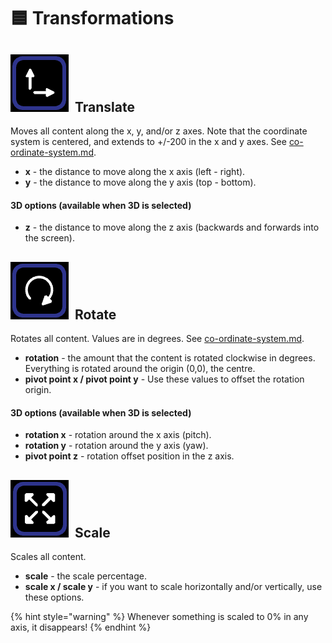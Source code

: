 # 🟦 Transformations

## <img src="../.gitbook/assets/image (1).png" alt="" data-size="line">  Translate

Moves all content along the x, y, and/or z axes. Note that the coordinate system is centered, and extends to +/-200 in the x and y axes. See [co-ordinate-system.md](fundamentals/co-ordinate-system.md "mention").

* **x** - the distance to move along the x axis (left - right).
* **y** - the distance to move along the y axis (top - bottom).

#### 3D options (available when 3D is selected)

* **z**  - the distance to move along the z axis (backwards and forwards into the screen).

## <img src="../.gitbook/assets/image (2).png" alt="" data-size="line">  Rotate

Rotates all content. Values are in degrees. See [co-ordinate-system.md](fundamentals/co-ordinate-system.md "mention").

* **rotation** - the amount that the content is rotated clockwise in degrees. Everything is rotated around the origin (0,0), the centre.&#x20;
* **pivot point x / pivot point y** - Use these values to offset the rotation origin.&#x20;

#### 3D options (available when 3D is selected)

* **rotation x**  - rotation around the x axis (pitch).
* **rotation y**  - rotation around the y axis (yaw).
* **pivot point z**  - rotation offset position in the z axis.



## <img src="../.gitbook/assets/image (3).png" alt="" data-size="line">  Scale

Scales all content.&#x20;

* **scale** - the scale percentage. &#x20;
* **scale x  / scale y** - if you want to scale horizontally and/or vertically, use these options.&#x20;

{% hint style="warning" %}
Whenever something is scaled to 0% in any axis, it disappears!
{% endhint %}
